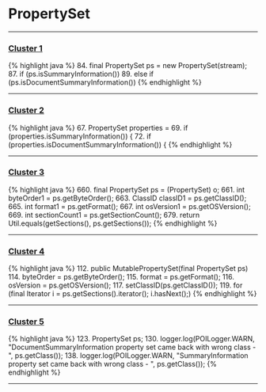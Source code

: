 # PropertySet

***

### [Cluster 1](./1)
{% highlight java %}
84. final PropertySet ps = new PropertySet(stream);
87.     if (ps.isSummaryInformation())
89.     else if (ps.isDocumentSummaryInformation())
{% endhighlight %}

***

### [Cluster 2](./2)
{% highlight java %}
67. PropertySet properties =
69. if (properties.isSummaryInformation()) {
72. if (properties.isDocumentSummaryInformation()) {
{% endhighlight %}

***

### [Cluster 3](./3)
{% highlight java %}
660. final PropertySet ps = (PropertySet) o;
661. int byteOrder1 = ps.getByteOrder();
663. ClassID classID1 = ps.getClassID();
665. int format1 = ps.getFormat();
667. int osVersion1 = ps.getOSVersion();
669. int sectionCount1 = ps.getSectionCount();
679. return Util.equals(getSections(), ps.getSections());
{% endhighlight %}

***

### [Cluster 4](./4)
{% highlight java %}
112. public MutablePropertySet(final PropertySet ps)
114.     byteOrder = ps.getByteOrder();
115.     format = ps.getFormat();
116.     osVersion = ps.getOSVersion();
117.     setClassID(ps.getClassID());
119.     for (final Iterator i = ps.getSections().iterator(); i.hasNext();)
{% endhighlight %}

***

### [Cluster 5](./5)
{% highlight java %}
123. PropertySet ps;
130.   logger.log(POILogger.WARN, "DocumentSummaryInformation property set came back with wrong class - ", ps.getClass());
138.   logger.log(POILogger.WARN, "SummaryInformation property set came back with wrong class - ", ps.getClass());
{% endhighlight %}

***

